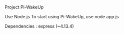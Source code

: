 Project Pi-WakeUp

Use Node.js
To start using Pi-WakeUp, use node app.js

Dependencies :
express (~4.13.4)

